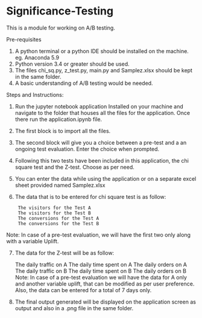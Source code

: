 # Significance-Testing
This is a module for working on A/B testing.




Pre-requisites

1. A python terminal or a python IDE should be installed on the machine. eg. Anaconda 5.9
2. Python version 3.4 or greater should be used.
3. The files chi_sq.py, z_test.py, main.py and Samplez.xlsx should be kept in the same folder.
4. A basic understanding of A/B testing would be needed.



Steps and Instructions:
1. Run the jupyter notebook application Installed on your machine and navigate to the folder that houses all the files for the application. Once there run the application.ipynb file.
2. The first block is to import all the files.
3. The second block will give you a choice between a pre-test and a an ongoing test evaluation. Enter the choice when prompted.
4. Following this two tests have been included in this application, the chi square test and the Z-test. Choose as per need.
5. You can enter the data while using the application or on a separate excel sheet provided named Samplez.xlsx
6. The data that is to be entered for chi square test is as follow:

     	The visitors for the Test A
     	The visitors for the Test B
     	The conversions for the Test A		
     	The conversions for the Test B
     
Note: In case of a pre-test evaluation, we will have the first two only along with a variable Uplift.
	
7. The data for the Z-test will be as follow:

      The daily traffic on A
      The daily time spent on A
      The daily orders on A
      The daily traffic on B
      The daily time spent on B
      The daily orders on B
Note: In case of a pre-test evaluation we will have the data for A only and another variable uplift, that can be modified as per user preference. Also, the data can be entered for a total of 7 days only.

7. The final output generated will be displayed on the application screen as output and also in a .png file in the same folder.
